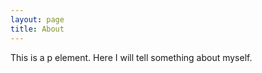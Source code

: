 ```yaml
---
layout: page
title: About
---
```

<p class="message">
This is a p element. Here I will tell something about myself.
</p>
